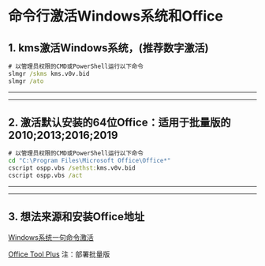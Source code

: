 # 命令行激活Windows系统和Office




## 1. kms激活Windows系统，(推荐数字激活)

```cmd
# 以管理员权限的CMD或PowerShell运行以下命令
slmgr /skms kms.v0v.bid
slmgr /ato
```

---

---

## 2. 激活默认安装的64位Office：适用于批量版的2010;2013;2016;2019

```cmd
# 以管理员权限的CMD或PowerShell运行以下命令
cd "C:\Program Files\Microsoft Office\Office*"
cscript ospp.vbs /sethst:kms.v0v.bid
cscript ospp.vbs /act
```

---

---

## 3. 想法来源和安装Office地址

[Windows系统一句命令激活](https://v0v.bid/kms.html)

[Office Tool Plus](https://otp.landian.vip) 注：部署批量版


